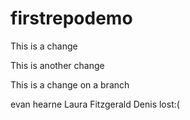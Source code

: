 # firstrepodemo

This is a change

This is another change 

This is a change on a branch

evan hearne
Laura Fitzgerald
Denis lost:(